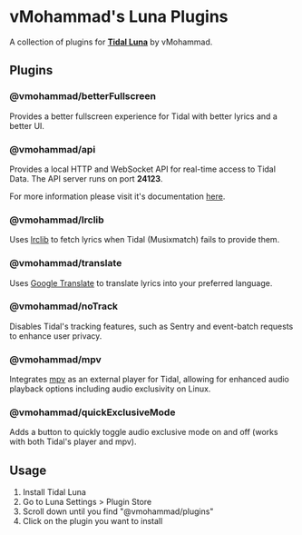 # vMohammad's Luna Plugins

A collection of plugins for **[Tidal Luna](https://github.com/Inrixia/TidaLuna)** by vMohammad.

## Plugins

### @vmohammad/betterFullscreen

Provides a better fullscreen experience for Tidal with better lyrics and a better UI.

### @vmohammad/api

Provides a local HTTP and WebSocket API for real-time access to Tidal Data. The API server runs on port **24123**.

For more information please visit it's documentation [here](https://github.com/vMohammad24/luna-plugins/tree/master/plugins/api).

### @vmohammad/lrclib

Uses [lrclib](https://lrclib.net) to fetch lyrics when Tidal (Musixmatch) fails to provide them.

### @vmohammad/translate

Uses [Google Translate](https://translate.google.com/) to translate lyrics into your preferred language.

### @vmohammad/noTrack

Disables Tidal's tracking features, such as Sentry and event-batch requests to enhance user privacy.

### @vmohammad/mpv

Integrates [mpv](https://mpv.io/) as an external player for Tidal, allowing for enhanced audio playback options including audio exclusivity on Linux.

### @vmohammad/quickExclusiveMode

Adds a button to quickly toggle audio exclusive mode on and off (works with both Tidal's player and mpv).

## Usage

1. Install Tidal Luna
2. Go to Luna Settings > Plugin Store
3. Scroll down until you find "@vmohammad/plugins"
4. Click on the plugin you want to install
